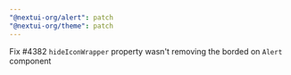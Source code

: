```yaml
---
"@nextui-org/alert": patch
"@nextui-org/theme": patch
---
```


Fix #4382 `hideIconWrapper` property wasn't removing the borded on `Alert` component
